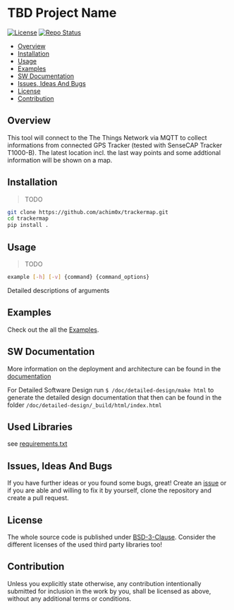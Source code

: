 # TBD Project Name


[![License](https://img.shields.io/badge/license-bsd-3.svg)](https://choosealicense.com/licenses/bsd-3-clause/) [![Repo Status](https://www.repostatus.org/badges/latest/wip.svg)](https://www.repostatus.org/#wip)

- [Overview](#overview)
- [Installation](#installation)
- [Usage](#usage)
- [Examples](#examples)
- [SW Documentation](#sw-documentation)
- [Issues, Ideas And Bugs](#issues-ideas-and-bugs)
- [License](#license)
- [Contribution](#contribution)

## Overview

This tool will connect to the The Things Network via MQTT to collect informations from connected GPS Tracker (tested with SenseCAP Tracker T1000-B).
The latest location incl. the last way points and some addtional information will be shown on a map.

## Installation

>TODO

```bash
git clone https://github.com/achim0x/trackermap.git
cd trackermap
pip install .
```

## Usage

>TODO

```bash
example [-h] [-v] {command} {command_options}
```

Detailed descriptions of arguments

## Examples

Check out the all the [Examples](./examples).

## SW Documentation

More information on the deployment and architecture can be found in the [documentation](./doc/README.md)

For Detailed Software Design run `$ /doc/detailed-design/make html` to generate the detailed design documentation that then can be found
in the folder `/doc/detailed-design/_build/html/index.html`

## Used Libraries

see [requirements.txt](requirements.txt)

## Issues, Ideas And Bugs

If you have further ideas or you found some bugs, great! Create an [issue](https://github.com/achim0x/tbd/issues) or if you are able and willing to fix it by yourself, clone the repository and create a pull request.

## License

The whole source code is published under [BSD-3-Clause](https://github.com/achim0x/template/blob/main/LICENSE).
Consider the different licenses of the used third party libraries too!

## Contribution

Unless you explicitly state otherwise, any contribution intentionally submitted for inclusion in the work by you, shall be licensed as above, without any additional terms or conditions.
